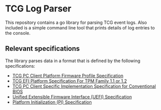 # TCG Log Parser

This repository contains a go library for parsing TCG event logs. Also included is a simple command line tool that prints details of log entries to the console.

## Relevant specifications

The library parses data in a format that is defined by the following specifications:
* [TCG PC Client Platform Firmware Profile Specification](https://trustedcomputinggroup.org/wp-content/uploads/TCG_PCClientSpecPlat_TPM_2p0_1p04_pub.pdf)
* [TCG EFI Platform Specification For TPM Family 1.1 or 1.2](https://trustedcomputinggroup.org/wp-content/uploads/TCG_EFI_Platform_1_22_Final_-v15.pdf)
* [TCG PC Client Specific Implementation Specification for Conventional BIOS](https://trustedcomputinggroup.org/wp-content/uploads/TCG_PCClientImplementation_1-21_1_00.pdf)
* [Unified Extensible Firmware Interface (UEFI) Specification](https://uefi.org/sites/default/files/resources/UEFI_Spec_2_8_final.pdf)
* [Platform Initialization (PI) Specification](https://uefi.org/sites/default/files/resources/PI_Spec_1_6.pdf)
